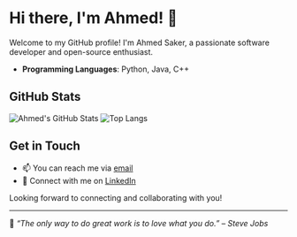 # Hi there, I'm Ahmed! 👋

Welcome to my GitHub profile! I'm Ahmed Saker, a passionate software developer and open-source enthusiast.


- **Programming Languages**: Python, Java, C++


## GitHub Stats

![Ahmed's GitHub Stats](https://github-readme-stats.vercel.app/api?username=Ahmed7Saker&show_icons=true&theme=radical)
![Top Langs](https://github-readme-stats.vercel.app/api/top-langs/?username=Ahmed7Saker&layout=compact&theme=radical)

## Get in Touch

- 📫 You can reach me via [email](ahmed.saker20191@gmail.com)
- 💼 Connect with me on [LinkedIn](www.linkedin.com/in/ahmed-saker-198b83324)


Looking forward to connecting and collaborating with you!

---

🔭 *“The only way to do great work is to love what you do.” – Steve Jobs*
```` ▋
